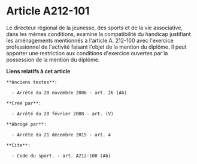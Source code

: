 # Article A212-101

Le directeur régional de la jeunesse, des sports et de la vie associative, dans les mêmes conditions, examine la
compatibilité du handicap justifiant les aménagements mentionnés à l'article A. 212-100 avec l'exercice professionnel de
l'activité faisant l'objet de la mention du diplôme. Il peut apporter une restriction aux conditions d'exercice ouvertes par
la possession de la mention du diplôme.

**Liens relatifs à cet article**

	**Anciens textes**:

	  - Arrêté du 20 novembre 2006 - art. 26 (Ab)

	**Créé par**:

	  - Arrêté du 28 février 2008 - art. (V)

	**Abrogé par**:

	  - Arrêté du 21 décembre 2015 - art. 4

	**Cite**:

	  - Code du sport. - art. A212-100 (Ab)
